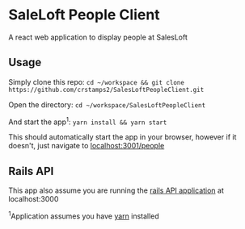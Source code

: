 # SaleLoft People Client
A react web application to display people at SalesLoft

## Usage
Simply clone this repo: `cd ~/workspace && git clone https://github.com/crstamps2/SalesLoftPeopleClient.git`

Open the directory: `cd ~/workspace/SalesLoftPeopleClient`

And start the app<sup>1</sup>: `yarn install && yarn start`

This should automatically start the app in your browser, however if it doesn't, just navigate to [localhost:3001/people](localhost:3001/people)

## Rails API

This app also assume you are running the [rails API application](https://github.com/crstamps2/SaleLoftPeopleApi) at localhost:3000



<sup>1</sup>Application assumes you have [yarn](https://yarnpkg.com/en/docs/install#mac-stable) installed